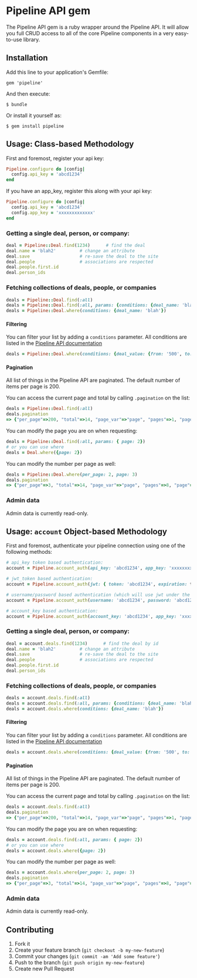 # Pipeline API gem

The Pipeline API gem is a ruby wrapper around the Pipeline API.  It will allow you full CRUD access to all of the core Pipeline components in a very easy-to-use library.

## Installation

Add this line to your application's Gemfile:

    gem 'pipeline'

And then execute:

    $ bundle

Or install it yourself as:

    $ gem install pipeline

## Usage: Class-based Methodology

First and foremost, register your api key:

```ruby
Pipeline.configure do |config|
  config.api_key = 'abcd1234'
end
```

If you have an app_key, register this along with your api key:

```ruby
Pipeline.configure do |config|
  config.api_key = 'abcd1234'
  config.app_key = 'xxxxxxxxxxxxx'
end
```

### Getting a single deal, person, or company:

```ruby
deal = Pipeline::Deal.find(1234)      # find the deal
deal.name = 'blah2'         # change an attribute
deal.save                   # re-save the deal to the site
deal.people                 # associations are respected
deal.people.first.id
deal.person_ids
```

### Fetching collections of deals, people, or companies

```ruby
deals = Pipeline::Deal.find(:all)                                             # find(:all) is supported
deals = Pipeline::Deal.find(:all, params: {conditions: {deal_name: 'blah'}})
deals = Pipeline::Deal.where(conditions: {deal_name: 'blah'})
```

#### Filtering

You can filter your list by adding a `conditions` parameter.  All
conditions are listed in the [Pipeline API documentation](https://www.pipelinecrm.com/api/docs)

```ruby
deals = Pipeline::Deal.where(conditions: {deal_value: {from: '500', to: '1000'}})
```

#### Pagination

All list of things in the Pipeline API are paginated.  The default number of items per page is 200.

You can access the current page and total by calling `.pagination` on the list:

```ruby
deals = Pipeline::Deal.find(:all)
deals.pagination
=> {"per_page"=>200, "total"=>14, "page_var"=>"page", "pages"=>1, "page"=>1}
```

You can modify the page you are on when requesting:

```ruby
deals = Pipeline::Deal.find(:all, params: { page: 2})
# or you can use where
deals = Deal.where({page: 2})
```

You can modify the number per page as well:

```ruby
deals = Pipeline::Deal.where(per_page: 2, page: 3)
deals.pagination
=> {"per_page"=>3, "total"=>14, "page_var"=>"page", "pages"=>8, "page"=>2}
```

### Admin data

Admin data is currently read-only.

## Usage: `account` Object-based Methodology

First and foremost, authenticate your pipeline connection using one of the following methods:

```ruby
# api_key token based authentication:
account = Pipeline.account_auth(api_key: 'abcd1234', app_key: 'xxxxxxxxxxxxx')

# jwt_token based authentication:
account = Pipeline.account_auth(jwt: { token: 'abcd1234', expiration: time, refresh_token: 'abcd1234', refresh_expiration: time }, app_key: 'xxxxxxxxxxxxx')

# username/password based authentication (which will use jwt under the hood):
account = Pipeline.account_auth(username: 'abcd1234', password: 'abcd1234', app_key: 'xxxxxxxxxxxxx')

# account_key based authentication:
account = Pipeline.account_auth(account_key: 'abcd1234', app_key: 'xxxxxxxxxxxxx')
```

### Getting a single deal, person, or company:

```ruby
deal = account.deals.find(1234)      # find the deal by id
deal.name = 'blah2'         # change an attribute
deal.save                   # re-save the deal to the site
deal.people                 # associations are respected
deal.people.first.id
deal.person_ids           
```

### Fetching collections of deals, people, or companies

```ruby
deals = account.deals.find(:all)                                             # find(:all) is supported
deals = account.deals.find(:all, params: {conditions: {deal_name: 'blah'}})
deals = account.deals.where(conditions: {deal_name: 'blah'})
```

#### Filtering

You can filter your list by adding a `conditions` parameter.  All
conditions are listed in the [Pipeline API documentation](https://www.pipelinecrm.com/api/docs)

```ruby
deals = account.deals.where(conditions: {deal_value: {from: '500', to: '1000'}})
```

#### Pagination

All list of things in the Pipeline API are paginated.  The default number of items per page is 200.

You can access the current page and total by calling `.pagination` on the list:

```ruby
deals = account.deals.find(:all)
deals.pagination
=> {"per_page"=>200, "total"=>14, "page_var"=>"page", "pages"=>1, "page"=>1}
```

You can modify the page you are on when requesting:

```ruby
deals = account.deals.find(:all, params: { page: 2})
# or you can use where
deals = account.deals.where({page: 2})
```

You can modify the number per page as well:

```ruby
deals = account.deals.where(per_page: 2, page: 3)
deals.pagination
=> {"per_page"=>3, "total"=>14, "page_var"=>"page", "pages"=>8, "page"=>2}
```

### Admin data

Admin data is currently read-only.

## Contributing

1. Fork it
2. Create your feature branch (`git checkout -b my-new-feature`)
3. Commit your changes (`git commit -am 'Add some feature'`)
4. Push to the branch (`git push origin my-new-feature`)
5. Create new Pull Request
